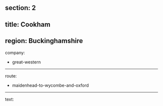 section: 2
----
title: Cookham
----
region: Buckinghamshire
----
company:
- great-western
----
route:
- maidenhead-to-wycombe-and-oxford
----
text:
